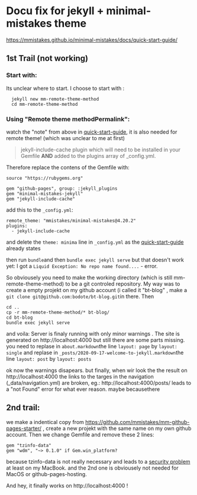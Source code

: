 # Docu fix for jekyll + minimal-mistakes theme 
https://mmistakes.github.io/minimal-mistakes/docs/quick-start-guide/
## 1st Trail (not working)
### Start with:
Its unclear where to start.
I choose to start with : 
```
  jekyll new mm-remote-theme-method 
  cd mm-remote-theme-method
```

### Using "Remote theme methodPermalink":
watch the "note" from above in [quick-start-guide](https://mmistakes.github.io/minimal-mistakes/docs/quick-start-guide/), it is also needed for remote theme! 
(which was unclear to me at first)
>  jekyll-include-cache plugin which will need to be installed in your Gemfile **AND** added to the plugins array of _config.yml.

Therefore replace the contens of the Gemfile with: 
```
source "https://rubygems.org"

gem "github-pages", group: :jekyll_plugins
gem "minimal-mistakes-jekyll"
gem "jekyll-include-cache"
```

add this to the `_config.yml`:
```
remote_theme: "mmistakes/minimal-mistakes@4.20.2" 
plugins:
  - jekyll-include-cache
```

and delete the `theme: minima` line in `_config.yml` as the [quick-start-guide](https://mmistakes.github.io/minimal-mistakes/docs/quick-start-guide/) already states

then run `bundle`and then `bundle exec jekyll serve` but that doesn't work yet: I got a `Liquid Exception: No repo name found....` - error.

So obviousely you need to make the working directory (which is still mm-remote-theme-method) to be a git controled repository. 
My way was to create a empty projekt on my github account (i called it "bt-blog" , make a `git clone git@github.com:bodote/bt-blog.git`in there.
Then 
```
cd ..
cp -r mm-remote-theme-method/* bt-blog/
cd bt-blog
bundle exec jekyll serve
```

and voila: Server is finaly running with only minor warnings . The site is generated on http://localhost:4000 but still there are some parts missing.
you need to replase in `about.markdown`the line `layout: page` by `layout: single` and replase in `_posts/2020-09-17-welcome-to-jekyll.markdown`the line `layout: post` by `layout: posts` 

ok now the warnings disapears. but finally, when wir look the the result on http://localhost:4000 the links to the targes in the navigation (\_data/navigation.yml) are broken, eg.: http://localhost:4000/posts/ leads to a "not Found" error for what ever reason. maybe becausethere

## 2nd trail:
we make a indentical copy from https://github.com/mmistakes/mm-github-pages-starter/ , create a new projekt with the same name on my own github account.
Then we change Gemfile and remove these 2 lines:
``` 
gem "tzinfo-data"
gem "wdm", "~> 0.1.0" if Gem.win_platform?
```
because tzinfo-data is not really necessary and leads to a [security problem](https://github.com/mmistakes/minimal-mistakes/issues/2693) at least on my MacBook.
and the 2nd one is obviousely not needed for MacOS or github-pages-hosting.

And hey, it finally works on http://localhost:4000 ! 




